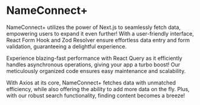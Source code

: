 # NameConnect+
NameConnect+ utilizes the power of Next.js to seamlessly fetch data, empowering users to expand it even further!  With a user-friendly interface, React Form Hook and Zod Resolver ensure effortless data entry and form validation, guaranteeing a delightful experience.

Experience blazing-fast performance with React Query as it efficiently handles asynchronous operations, giving your app a turbo boost!  Our meticulously organized code ensures easy maintenance and scalability.

With Axios at its core, NameConnect+ fetches data with unmatched efficiency, while also offering the ability to add more data on the fly. Plus, with our robust search functionality, finding content becomes a breeze!
